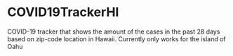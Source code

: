 # COVID19TrackerHI
COVID-19 tracker that shows the amount of the cases in the past 28 days based on zip-code location in Hawaii. Currently only works for the island of Oahu
